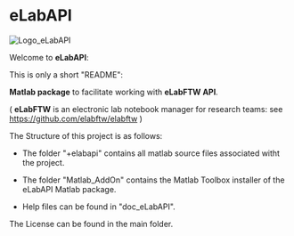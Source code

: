 # eLabAPI
![Logo_eLabAPI](https://user-images.githubusercontent.com/1791865/182793250-19856b60-9068-49a3-bcf4-f49e278a1704.svg)

Welcome to **eLabAPI**:

This is only a short "README":

**Matlab package** to facilitate working with **eLabFTW API**.

  ( **eLabFTW** is an electronic lab notebook manager for research teams: see https://github.com/elabftw/elabftw )

The Structure of this project is as follows:

- The folder "+elabapi" contains all matlab source files associated witht the project.

- The folder "Matlab_AddOn" contains the Matlab Toolbox installer of the eLabAPI Matlab package.
- Help files can be found in "doc_eLabAPI".


The License can be found in the main folder. 
